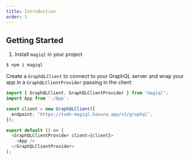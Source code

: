 ```yaml
---
title: Introduction
order: 1
---
```


## Getting Started

1. Install `magiql` in your project

```bash
$ npm i magiql
```

Create a `GraphQLClient` to connect to your GraphQL server and wrap your app in a `GraphQLClientProvider` passing in the client

```typescript
import { GraphQLClient, GraphQLClientProvider } from "magiql";
import App from './App';

const client = new GraphQLClient({
  endpoint: "https://todo-magiql.hasura.app/v1/graphql",
});

export default () => (
  <GraphQLClientProvider client={client}>
    <App />
  </GraphQLClientProvider>
);
```

<code src='../src/demos/simple.tsx' />
<code src='../src/demos/fragment.tsx' />


